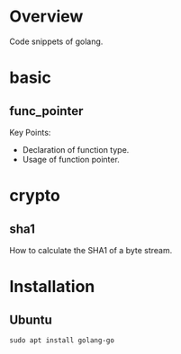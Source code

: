 # Overview

Code snippets of golang.

# basic

## func_pointer

Key Points:

- Declaration of function type.
- Usage of function pointer.

# crypto

## sha1

How to calculate the SHA1 of a byte stream.

# Installation

## Ubuntu

    sudo apt install golang-go
